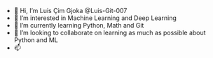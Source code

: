 - 👋 Hi, I’m Luis Çim Gjoka @Luis-Git-007
- 👀 I’m interested in Machine Learning and Deep Learning
- 🌱 I’m currently learning Python, Math and Git
- 💞️ I’m looking to collaborate on learning as much as possible about Python and ML
- 📫 

<!---
Luis-Git-007/Luis-Git-007 is a ✨ special ✨ repository because its `README.md` (this file) appears on your GitHub profile.
You can click the Preview link to take a look at your changes.
--->
